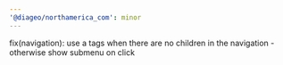 ```yaml
---
'@diageo/northamerica_com': minor
---
```


fix(navigation): use a tags when there are no children in the navigation - otherwise show submenu on click
